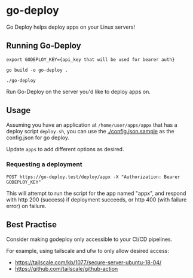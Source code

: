 # go-deploy

Go Deploy helps deploy apps on your Linux servers!

## Running Go-Deploy
```
export GODEPLOY_KEY={api_key that will be used for bearer auth}

go build -o go-deploy .

./go-deploy
```

Run Go-Deploy on the server you'd like to deploy apps on.


## Usage
Assuming you have an application at `/home/user/apps/appx` that has a deploy script `deploy.sh`, you can use the [./config.json.sample](./config.json.sample) as the config.json for go deploy.

Update `apps` to add different options as desired.

### Requesting a deployment
```
POST https://go-deploy.test/deploy/appx -X "Authorization: Bearer GODEPLOY_KEY"
```
This will attempt to run the script for the app named "appx", and respond with http 200 (success) if deployment succeeds, or http 400 (with failure error) on failure.


## Best Practise
Consider making godeploy only accessible to your CI/CD pipelines.

For example, using tailscale and ufw to only allow desired access:
- https://tailscale.com/kb/1077/secure-server-ubuntu-18-04/
- https://github.com/tailscale/github-action


